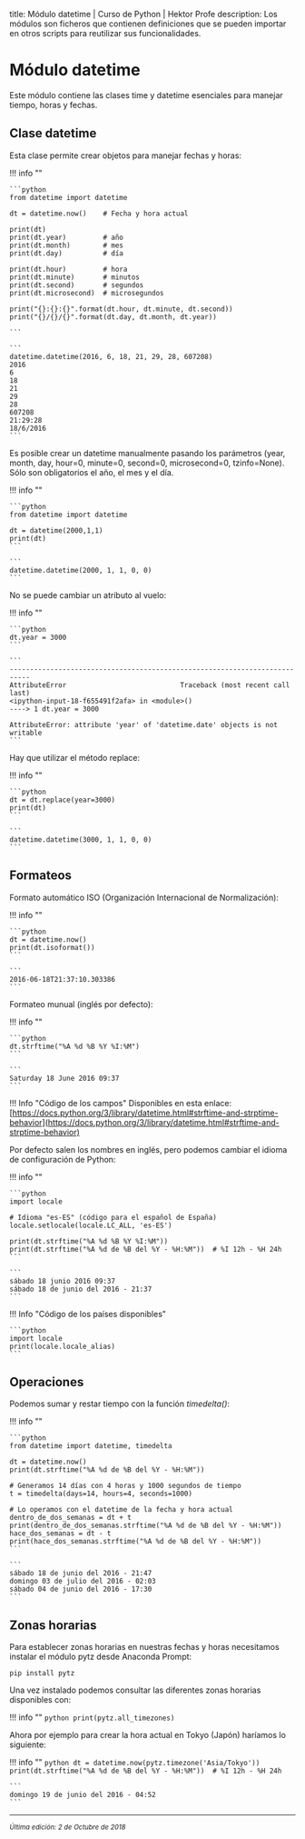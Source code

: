 title: Módulo datetime | Curso de Python | Hektor Profe
description: Los módulos son ficheros que contienen definiciones que se pueden importar en otros scripts para reutilizar sus funcionalidades.

<style>

.admonition.note > .superfences-tabs > label:hover, .headerlink{
    color: #018dc5 !important;
}

.admonition.info{
    font-size: 100%;
}

.admonition.info label{
    font-size: 91%;
}

.admonition.note > .admonition-title {
    display: none;
}

</style>

# Módulo datetime

Este módulo contiene las clases time y datetime esenciales para manejar tiempo, horas y fechas.

## Clase datetime

Esta clase permite crear objetos para manejar fechas y horas:

!!! info "" 

    ```python
    from datetime import datetime

    dt = datetime.now()    # Fecha y hora actual

    print(dt)
    print(dt.year)         # año
    print(dt.month)        # mes
    print(dt.day)          # día

    print(dt.hour)         # hora
    print(dt.minute)       # minutos
    print(dt.second)       # segundos
    print(dt.microsecond)  # microsegundos

    print("{}:{}:{}".format(dt.hour, dt.minute, dt.second))
    print("{}/{}/{}".format(dt.day, dt.month, dt.year))

    ```

    ```
    datetime.datetime(2016, 6, 18, 21, 29, 28, 607208)
    2016
    6
    18
    21
    29
    28
    607208
    21:29:28
    18/6/2016
    ```

Es posible crear un datetime manualmente pasando los parámetros (year, month, day, hour=0, minute=0, second=0, microsecond=0, tzinfo=None). Sólo son obligatorios el año, el mes y el día.

!!! info "" 

    ```python
    from datetime import datetime

    dt = datetime(2000,1,1)
    print(dt)
    ```

    ```
    datetime.datetime(2000, 1, 1, 0, 0)
    ```

No se puede cambiar un atributo al vuelo:

!!! info "" 

    ```python
    dt.year = 3000
    ```

    ```
    ---------------------------------------------------------------------------
    AttributeError                            Traceback (most recent call last)
    <ipython-input-18-f655491f2afa> in <module>()
    ----> 1 dt.year = 3000

    AttributeError: attribute 'year' of 'datetime.date' objects is not writable
    ```

Hay que utilizar el método replace:

!!! info "" 

    ```python
    dt = dt.replace(year=3000)
    print(dt)
    ```

    ```
    datetime.datetime(3000, 1, 1, 0, 0)
    ```

## Formateos

Formato automático ISO (Organización Internacional de Normalización):

!!! info "" 

    ```python
    dt = datetime.now()
    print(dt.isoformat())
    ```

    ```
    2016-06-18T21:37:10.303386
    ```

Formateo munual (inglés por defecto):

!!! info "" 

    ```python
    dt.strftime("%A %d %B %Y %I:%M")
    ```

    ```
    Saturday 18 June 2016 09:37
    ```

!!! Info "Código de los campos"
    Disponibles en esta enlace: [https://docs.python.org/3/library/datetime.html#strftime-and-strptime-behavior](https://docs.python.org/3/library/datetime.html#strftime-and-strptime-behavior)

Por defecto salen los nombres en inglés, pero podemos cambiar el idioma de configuración de Python: 

!!! info "" 

    ```python
    import locale
    
    # Idioma "es-ES" (código para el español de España)
    locale.setlocale(locale.LC_ALL, 'es-ES') 

    print(dt.strftime("%A %d %B %Y %I:%M"))
    print(dt.strftime("%A %d de %B del %Y - %H:%M"))  # %I 12h - %H 24h
    ```

    ```
    sábado 18 junio 2016 09:37
    sábado 18 de junio del 2016 - 21:37
    ```

!!! Info "Código de los países disponibles"

    ```python
    import locale
    print(locale.locale_alias)
    ```

## Operaciones

Podemos sumar y restar tiempo con la función *timedelta()*:

!!! info "" 

    ```python
    from datetime import datetime, timedelta

    dt = datetime.now()
    print(dt.strftime("%A %d de %B del %Y - %H:%M"))

    # Generamos 14 días con 4 horas y 1000 segundos de tiempo
    t = timedelta(days=14, hours=4, seconds=1000)

    # Lo operamos con el datetime de la fecha y hora actual
    dentro_de_dos_semanas = dt + t
    print(dentro_de_dos_semanas.strftime("%A %d de %B del %Y - %H:%M"))
    hace_dos_semanas = dt - t
    print(hace_dos_semanas.strftime("%A %d de %B del %Y - %H:%M"))
    ```

    ```
    sábado 18 de junio del 2016 - 21:47
    domingo 03 de julio del 2016 - 02:03
    sábado 04 de junio del 2016 - 17:30
    ```

## Zonas horarias

Para establecer zonas horarias en nuestras fechas y horas necesitamos instalar el módulo pytz desde Anaconda Prompt:

    pip install pytz

Una vez instalado podemos consultar las diferentes zonas horarias disponibles con:

!!! info "" 
    ```python
    print(pytz.all_timezones)
    ```

Ahora por ejemplo para crear la hora actual en Tokyo (Japón) haríamos lo siguiente:

!!! info "" 
    ```python
    dt = datetime.now(pytz.timezone('Asia/Tokyo'))
    print(dt.strftime("%A %d de %B del %Y - %H:%M"))  # %I 12h - %H 24h
    ```

    ```
    domingo 19 de junio del 2016 - 04:52
    ```

___
<small class="edited"><i>Última edición: 2 de Octubre de 2018</i></small>
